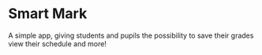 # Smart Mark
A simple app, giving students and pupils the possibility to save their grades view their schedule and more!
